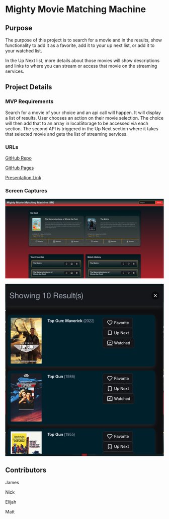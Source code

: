 # Mighty Movie Matching Machine

## Purpose

The purpose of this project is to search for a movie and in the results, show functionality to add it as a favorite, add it to your up next list, or add it to your watched list.

In the Up Next list, more details about those movies will show descriptions and links to where you can stream or access that movie on the streaming services.

## Project Details

### MVP Requirements

Search for a movie of your choice and an api call will happen. It will display a list of results. User chooses an action on their movie selection. The choice will then add that to an array in localStorage to be accessed via each section. The second API is triggered in the Up Next section where it takes that selected movie and gets the list of streaming services.

### URLs

[GitHub Repo](https://github.com/mgordon82/mighty-movie-matching-machine)

[GitHub Pages](https://mgordon82.github.io/mighty-movie-matching-machine/)

[Presentation Link](https://docs.google.com/presentation/d/1R4z59963bT_Gs9YNWxQYChNULEn-ek6fKVqbQND5pmg/edit?usp=sharing)

### Screen Captures

![Mighty Movie Matching Machine full view](./assets/img/screenshot.png)

![Movie Results Modal](./assets/img/modal.png)

## Contributors

James

Nick

Elijah

Matt
